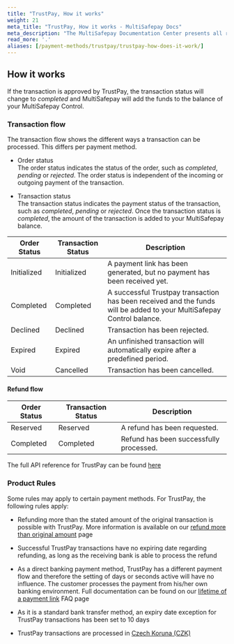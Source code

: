 ```yaml
---
title: "TrustPay, How it works"
weight: 21
meta_title: "TrustPay, How it works - MultiSafepay Docs"
meta_description: "The MultiSafepay Documentation Center presents all relevant information about our Plugins and API. You can also find support pages for payment methods, tools and general questions as well as the contact details of our Support and Integration Teams."
read_more: '.'
aliases: [/payment-methods/trustpay/trustpay-how-does-it-work/]
---
```

## How it works
If the transaction is approved by TrustPay, the transaction status will change to _completed_ and MultiSafepay will add the funds to the balance of your MultiSafepay Control.

### Transaction flow
The transaction flow shows the different ways a transaction can be processed. This differs per payment method.

* Order status      
The order status indicates the status of the order, such as _completed_, _pending_ or _rejected_. The order status is independent of the incoming or outgoing payment of the transaction.

* Transaction status       
The transaction status indicates the payment status of the transaction, such as _completed_, _pending_ or _rejected_. Once the transaction status is _completed_, the amount of the transaction is added to your MultiSafepay balance.


| Order Status | Transaction Status | Description                                                                                                          |
|--------------|------------------|----------------------------------------------------------------------------------------------------------------------|
| Initialized  | Initialized      | A payment link has been generated, but no payment has been received yet.                                             | 
| Completed    | Completed        | A successful Trustpay transaction has been received and the funds will be added to your MultiSafepay Control balance.  | 
| Declined     | Declined         | Transaction has been rejected.                                                                                       | 
| Expired      | Expired          | An unfinished transaction will automatically expire after a predefined period.                                       | 
| Void         | Cancelled        | Transaction has been cancelled.                                                                                       | 


#### Refund flow

| Order Status   | Transaction Status | Description                              |
|----------------|------------------|------------------------------------------|
| Reserved       | Reserved         | A refund has been requested.             | 
| Completed      | Completed        | Refund has been successfully processed.  | 

The full API reference for TrustPay can be found [here](/api/#trustpay)

### Product Rules
Some rules may apply to certain payment methods. For TrustPay, the following rules apply:

* Refunding more than the stated amount of the original transaction is possible with TrustPay. More information is available on our [refund more than original amount](/faq/finance/refund-more-than-original-amount) page

* Successful TrustPay transactions have no expiring date regarding refunding, as long as the receiving bank is able to process the refund

* As a direct banking payment method, TrustPay has a different payment flow and therefore the setting of days or seconds active will have no influence. The customer processes the payment from his/her own banking environment. Full documentation can be found on our [lifetime of a payment link](/faq/api/lifetime-of-a-payment-link) FAQ page

* As it is a standard bank transfer method, an expiry date exception for TrustPay transactions has been set to 10 days

* TrustPay transactions are processed in [Czech Koruna (CZK)](/faq/general/which-currencies-are-supported-by-multisafepay) 
   
 